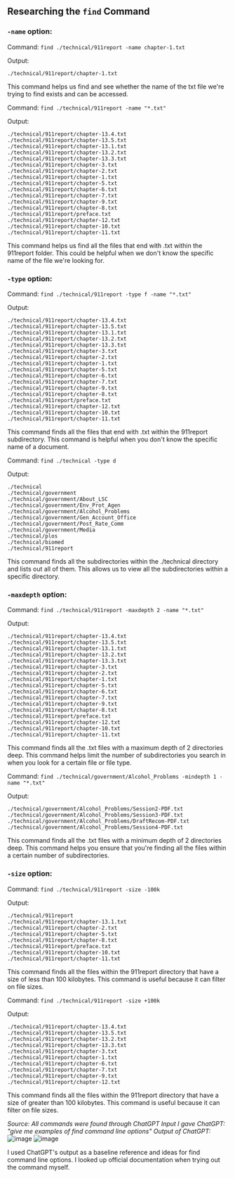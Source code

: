 ## Researching the `find` Command

### `-name` option:
Command: `find ./technical/911report -name chapter-1.txt`

Output:
```
./technical/911report/chapter-1.txt
```
This command helps us find and see whether the name of the txt file we're trying to find exists and can be accessed.


Command: `find ./technical/911report -name "*.txt"`

Output:
```
./technical/911report/chapter-13.4.txt
./technical/911report/chapter-13.5.txt
./technical/911report/chapter-13.1.txt
./technical/911report/chapter-13.2.txt
./technical/911report/chapter-13.3.txt
./technical/911report/chapter-3.txt
./technical/911report/chapter-2.txt
./technical/911report/chapter-1.txt
./technical/911report/chapter-5.txt
./technical/911report/chapter-6.txt
./technical/911report/chapter-7.txt
./technical/911report/chapter-9.txt
./technical/911report/chapter-8.txt
./technical/911report/preface.txt
./technical/911report/chapter-12.txt
./technical/911report/chapter-10.txt
./technical/911report/chapter-11.txt
```
This command helps us find all the files that end with .txt within the 911report folder. This could be helpful when we don't know the specific name of the file we're looking for.



### `-type` option:
Command: `find ./technical/911report -type f -name "*.txt"`

Output:
```
./technical/911report/chapter-13.4.txt
./technical/911report/chapter-13.5.txt
./technical/911report/chapter-13.1.txt
./technical/911report/chapter-13.2.txt
./technical/911report/chapter-13.3.txt
./technical/911report/chapter-3.txt
./technical/911report/chapter-2.txt
./technical/911report/chapter-1.txt
./technical/911report/chapter-5.txt
./technical/911report/chapter-6.txt
./technical/911report/chapter-7.txt
./technical/911report/chapter-9.txt
./technical/911report/chapter-8.txt
./technical/911report/preface.txt
./technical/911report/chapter-12.txt
./technical/911report/chapter-10.txt
./technical/911report/chapter-11.txt
```
This command finds all the files that end with .txt within the 911report subdirectory. This command is helpful when you don't know the specific name of a document.


Command: `find ./technical -type d`

Output:
```
./technical
./technical/government
./technical/government/About_LSC
./technical/government/Env_Prot_Agen
./technical/government/Alcohol_Problems
./technical/government/Gen_Account_Office
./technical/government/Post_Rate_Comm
./technical/government/Media
./technical/plos
./technical/biomed
./technical/911report
```
This command finds all the subdirectories within the ./technical directory and lists out all of them. This allows us to view all the subdirectories within a specific directory.



### `-maxdepth` option:
Command: `find ./technical/911report -maxdepth 2 -name "*.txt"`

Output:
```
./technical/911report/chapter-13.4.txt
./technical/911report/chapter-13.5.txt
./technical/911report/chapter-13.1.txt
./technical/911report/chapter-13.2.txt
./technical/911report/chapter-13.3.txt
./technical/911report/chapter-3.txt
./technical/911report/chapter-2.txt
./technical/911report/chapter-1.txt
./technical/911report/chapter-5.txt
./technical/911report/chapter-6.txt
./technical/911report/chapter-7.txt
./technical/911report/chapter-9.txt
./technical/911report/chapter-8.txt
./technical/911report/preface.txt
./technical/911report/chapter-12.txt
./technical/911report/chapter-10.txt
./technical/911report/chapter-11.txt
```
This command finds all the .txt files with a maximum depth of 2 directories deep. This command helps limit the number of subdirectories you search in when you look for a certain file or file type.

Command: `find ./technical/government/Alcohol_Problems -mindepth 1 -name "*.txt"`


Output:
```
./technical/government/Alcohol_Problems/Session2-PDF.txt
./technical/government/Alcohol_Problems/Session3-PDF.txt
./technical/government/Alcohol_Problems/DraftRecom-PDF.txt
./technical/government/Alcohol_Problems/Session4-PDF.txt
```
This command finds all the .txt files with a minimum depth of 2 directories deep. This command helps you ensure that you're finding all the files within a certain number of subdirectories.



### `-size` option:
Command: `find ./technical/911report -size -100k`

Output:
```
./technical/911report
./technical/911report/chapter-13.1.txt
./technical/911report/chapter-2.txt
./technical/911report/chapter-5.txt
./technical/911report/chapter-8.txt
./technical/911report/preface.txt
./technical/911report/chapter-10.txt
./technical/911report/chapter-11.txt
```
This command finds all the files within the 911report directory that have a size of less than 100 kilobytes. This command is useful because it can filter on file sizes.


Command: `find ./technical/911report -size +100k`

Output:
```
./technical/911report/chapter-13.4.txt
./technical/911report/chapter-13.5.txt
./technical/911report/chapter-13.2.txt
./technical/911report/chapter-13.3.txt
./technical/911report/chapter-3.txt
./technical/911report/chapter-1.txt
./technical/911report/chapter-6.txt
./technical/911report/chapter-7.txt
./technical/911report/chapter-9.txt
./technical/911report/chapter-12.txt
```
This command finds all the files within the 911report directory that have a size of greater than 100 kilobytes. This command is useful because it can filter on file sizes.



*Source: All commands were found through ChatGPT*
*Input I gave ChatGPT: "give me examples of find command line options"*
*Output of ChatGPT:*
![image](output-1.png)
![image](output-2.png)

I used ChatGPT's output as a baseline reference and ideas for find command line options. I looked up official documentation when trying out the command myself.
